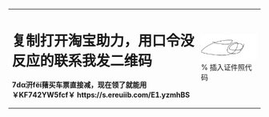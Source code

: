 <table border="0">
  <tr>
    <td width="75%">
      <h1>复制打开淘宝助力，用口令没反应的联系我发二维码</h1>
      <p><b>7dα汧fёí蕏买车票直接减，现在领了就能用￥KF742YW5fcf￥ https://s.ereuiib.com/E1.yzmhBS</b></p>
    </td>
	<td width="25%">
      <img src="/code.jpg" width="100%">      % 插入证件照代码
    </td>
  </tr>
</table>

